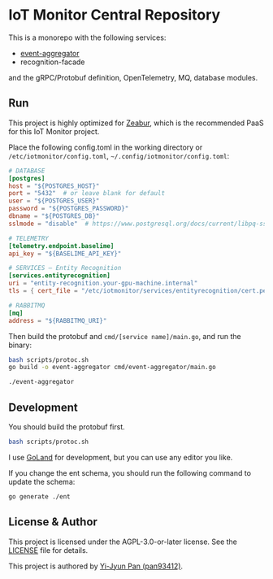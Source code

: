 # IoT Monitor Central Repository

This is a monorepo with the following services:

* [event-aggregator](./cmd/event-aggregator)
* recognition-facade

and the gRPC/Protobuf definition, OpenTelemetry, MQ, database modules.

## Run

This project is highly optimized for [Zeabur](https://zeabur.com),
which is the recommended PaaS for this IoT Monitor project.

Place the following config.toml in the working directory or `/etc/iotmonitor/config.toml`, `~/.config/iotmonitor/config.toml`:

```toml
# DATABASE
[postgres]
host = "${POSTGRES_HOST}"
port = "5432"  # or leave blank for default
user = "${POSTGRES_USER}"
password = "${POSTGRES_PASSWORD}"
dbname = "${POSTGRES_DB}"
sslmode = "disable"  # https://www.postgresql.org/docs/current/libpq-ssl.html

# TELEMETRY
[telemetry.endpoint.baselime]
api_key = "${BASELIME_API_KEY}"

# SERVICES – Entity Recognition
[services.entityrecognition]
uri = "entity-recognition.your-gpu-machine.internal"
tls = { cert_file = "/etc/iotmonitor/services/entityrecognition/cert.pem", key_file = "/etc/iotmonitor/services/entityrecognition/key.pem" }

# RABBITMQ
[mq]
address = "${RABBITMQ_URI}"
```

Then build the protobuf and `cmd/[service name]/main.go`, and run the binary:

```bash
bash scripts/protoc.sh
go build -o event-aggregator cmd/event-aggregator/main.go 
```

```bash
./event-aggregator
```

## Development

You should build the protobuf first.

```bash
bash scripts/protoc.sh
```

I use [GoLand](https://www.jetbrains.com/go/) for development, but you can use any editor you like.

If you change the ent schema, you should run the following command to update the schema:

```bash
go generate ./ent
```

## License & Author

This project is licensed under the AGPL-3.0-or-later license. See the [LICENSE](./LICENSE) file for details.

This project is authored by [Yi-Jyun Pan (pan93412)](https://pan93.com).